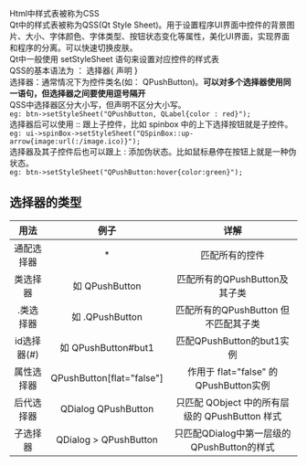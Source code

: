 Html中样式表被称为CSS          
Qt中的样式表被称为QSS(Qt Style Sheet)。用于设置程序UI界面中控件的背景图片、大小、字体颜色、字体类型、按钮状态变化等属性，美化UI界面，实现界面和程序的分离。可以快速切换皮肤。          
Qt中一般使用 setStyleSheet 语句来设置对应控件的样式表          
QSS的基本语法为 ： 选择器{ 声明 }          
选择器：通常情况下为控件类名(如： QPushButton)。**可以对多个选择器使用同一语句，但选择器之间要使用逗号隔开**          
QSS中选择器区分大小写，但声明不区分大小写。          
`eg: btn->setStyleSheet("QPushButton, QLabel{color : red}");`          
选择器后可以使用 :: 跟上子控件，比如 spinbox 中的上下选择按钮就是子控件。          
`eg: ui->spinBox->setStyleSheet("QSpinBox::up-arrow{image:url(:/image.ico)}");`          
选择器及其子控件后也可以跟上 : 添加伪状态。比如鼠标悬停在按钮上就是一种伪状态。          
`eg: btn->setStyleSheet("QPushButton:hover{color:green}");`          

## 选择器的类型
| 用法 |  例子 | 详解 |
| :---: | :---: | :---: |
| 通配选择器 | *  | 匹配所有的控件 |
| 类选择器 | 如 QPushButton | 匹配所有的QPushButton及其子类 |
| .类选择器 | 如 .QPushButton | 匹配所有的QPushButton 但不匹配其子类 |
| id选择器(#) |  如 QPushButton#but1 | 匹配QPushButton的but1实例 |
| 属性选择器 |QPushButton[flat="false"]| 作用于 flat="false" 的QPushButton实例 |
| 后代选择器 | QDialog QPushButton | 只匹配 QObject 中的所有层级的 QPushButton 样式 |
| 子选择器 | QDialog > QPushButton | 只匹配QDialog中第一层级的QPushButton的样式 | 

